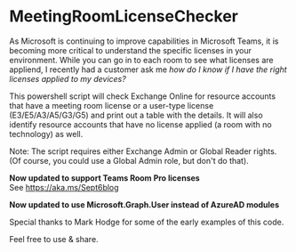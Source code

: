 # MeetingRoomLicenseChecker

As Microsoft is continuing to improve capabilities in Microsoft Teams, it is becoming more critical to understand the specific licenses in your environment.   While you can go in to each room to see what licenses are appliend, I recently had a customer ask me *how do I know if I have the right licenses applied to my devices?*


This powershell script will check Exchange Online for resource accounts that have a meeting room license or a user-type license (E3/E5/A3/A5/G3/G5) and
print out a table with the details.  It will also identify resource accounts that have no license applied (a room with no technology) as well. 

Note: The script requires either Exchange Admin or Global Reader rights. (Of course, you could use a Global Admin role, but don't do that).

**Now updated to support Teams Room Pro licenses**  
See https://aka.ms/Sept6blog

**Now updated to use Microsoft.Graph.User instead of AzureAD modules**  

Special thanks to Mark Hodge for some of the early examples of this code. 

Feel free to use & share.
